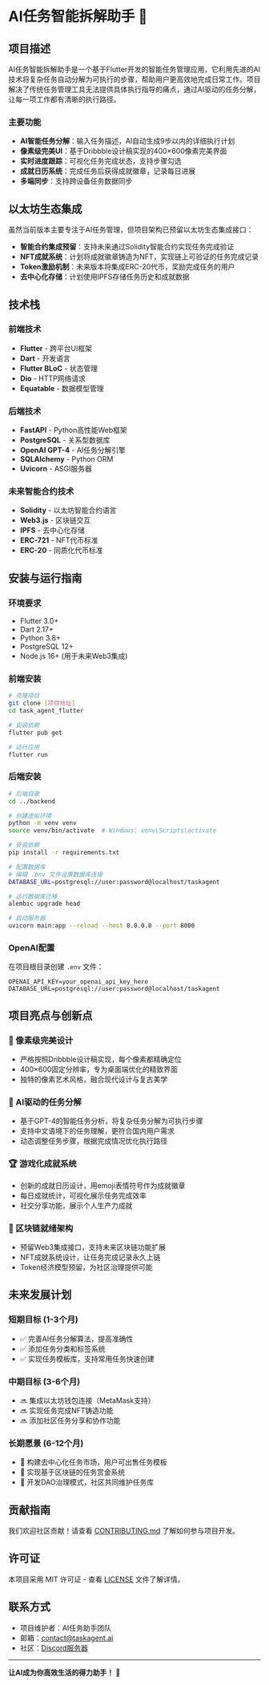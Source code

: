 # AI任务智能拆解助手 🤖

## 项目描述

AI任务智能拆解助手是一个基于Flutter开发的智能任务管理应用，它利用先进的AI技术将复杂任务自动分解为可执行的步骤，帮助用户更高效地完成日常工作。项目解决了传统任务管理工具无法提供具体执行指导的痛点，通过AI驱动的任务分解，让每一项工作都有清晰的执行路径。

### 主要功能
- **AI智能任务分解**：输入任务描述，AI自动生成9步以内的详细执行计划
- **像素级完美UI**：基于Dribbble设计稿实现的400×600像素完美界面
- **实时进度跟踪**：可视化任务完成状态，支持步骤勾选
- **成就日历系统**：完成任务后获得成就徽章，记录每日进展
- **多端同步**：支持跨设备任务数据同步

## 以太坊生态集成

虽然当前版本主要专注于AI任务管理，但项目架构已预留以太坊生态集成接口：
- **智能合约集成预留**：支持未来通过Solidity智能合约实现任务完成验证
- **NFT成就系统**：计划将成就徽章铸造为NFT，实现链上可验证的任务完成记录
- **Token激励机制**：未来版本将集成ERC-20代币，奖励完成任务的用户
- **去中心化存储**：计划使用IPFS存储任务历史和成就数据

## 技术栈

### 前端技术
- **Flutter** - 跨平台UI框架
- **Dart** - 开发语言
- **Flutter BLoC** - 状态管理
- **Dio** - HTTP网络请求
- **Equatable** - 数据模型管理

### 后端技术
- **FastAPI** - Python高性能Web框架
- **PostgreSQL** - 关系型数据库
- **OpenAI GPT-4** - AI任务分解引擎
- **SQLAlchemy** - Python ORM
- **Uvicorn** - ASGI服务器

### 未来智能合约技术
- **Solidity** - 以太坊智能合约语言
- **Web3.js** - 区块链交互
- **IPFS** - 去中心化存储
- **ERC-721** - NFT代币标准
- **ERC-20** - 同质化代币标准

## 安装与运行指南

### 环境要求
- Flutter 3.0+
- Dart 2.17+
- Python 3.8+
- PostgreSQL 12+
- Node.js 16+ (用于未来Web3集成)

### 前端安装
```bash
# 克隆项目
git clone [项目地址]
cd task_agent_flutter

# 安装依赖
flutter pub get

# 运行应用
flutter run
```

### 后端安装
```bash
# 后端目录
cd ../backend

# 创建虚拟环境
python -m venv venv
source venv/bin/activate  # Windows: venv\Scripts\activate

# 安装依赖
pip install -r requirements.txt

# 配置数据库
# 编辑 .env 文件设置数据库连接
DATABASE_URL=postgresql://user:password@localhost/taskagent

# 运行数据库迁移
alembic upgrade head

# 启动服务器
uvicorn main:app --reload --host 0.0.0.0 --port 8000
```

### OpenAI配置
在项目根目录创建 `.env` 文件：
```
OPENAI_API_KEY=your_openai_api_key_here
DATABASE_URL=postgresql://user:password@localhost/taskagent
```

## 项目亮点与创新点

### 🎨 像素级完美设计
- 严格按照Dribbble设计稿实现，每个像素都精确定位
- 400×600固定分辨率，专为桌面端优化的精致界面
- 独特的像素艺术风格，融合现代设计与复古美学

### 🤖 AI驱动的任务分解
- 基于GPT-4的智能任务分析，将复杂任务分解为可执行步骤
- 支持中文语境下的任务理解，更符合国内用户需求
- 动态调整任务步骤，根据完成情况优化执行路径

### 🏆 游戏化成就系统
- 创新的成就日历设计，用emoji表情符号作为成就徽章
- 每日成就统计，可视化展示任务完成效率
- 社交分享功能，展示个人生产力成就

### 🔮 区块链就绪架构
- 预留Web3集成接口，支持未来区块链功能扩展
- NFT成就系统设计，让任务完成记录永久上链
- Token经济模型预留，为社区治理提供可能

## 未来发展计划

### 短期目标 (1-3个月)
- ✅ 完善AI任务分解算法，提高准确性
- ✅ 添加任务分类和标签系统
- ✅ 实现任务模板库，支持常用任务快速创建

### 中期目标 (3-6个月)
- 🔜 集成以太坊钱包连接（MetaMask支持）
- 🔜 实现任务完成NFT铸造功能
- 🔜 添加社区任务分享和协作功能

### 长期愿景 (6-12个月)
- 🚀 构建去中心化任务市场，用户可出售任务模板
- 🚀 实现基于区块链的任务赏金系统
- 🚀 开发DAO治理模式，社区共同维护任务库

## 贡献指南

我们欢迎社区贡献！请查看 [CONTRIBUTING.md](CONTRIBUTING.md) 了解如何参与项目开发。

## 许可证

本项目采用 MIT 许可证 - 查看 [LICENSE](LICENSE) 文件了解详情。

## 联系方式

- 项目维护者：AI任务助手团队
- 邮箱：contact@taskagent.ai
- 社区：[Discord服务器](https://discord.gg/taskagent)

---

**让AI成为你高效生活的得力助手！** 🚀
